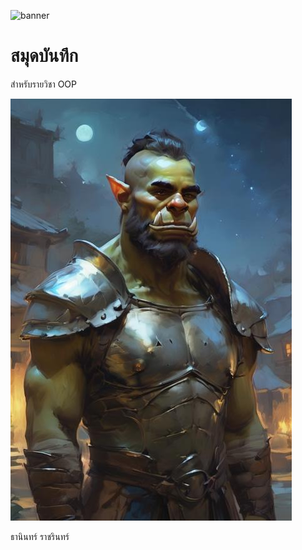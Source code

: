 ![banner](https://encrypted-tbn0.gstatic.com/images?q=tbn:ANd9GcQdEFLdnx_4ezWtyG0nFBukod13Lzm27jHOKQ&usqp=CAU)

# สมุดบันทึก

สำหรับรายวิชา OOP

![download banner](banner.jpg)

ธานินทร์ ราชรินทร์ 

